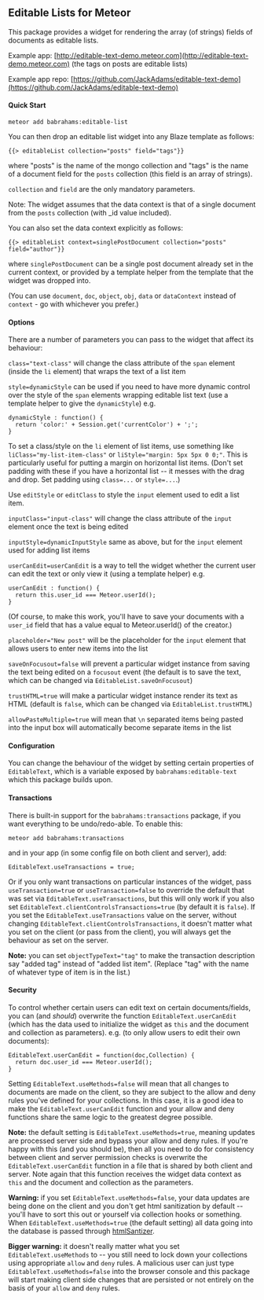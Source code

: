 Editable Lists for Meteor
-------------------------

This package provides a widget for rendering the array (of strings) fields of documents as editable lists.

Example app: [http://editable-text-demo.meteor.com](http://editable-text-demo.meteor.com) (the tags on posts are editable lists)

Example app repo: [https://github.com/JackAdams/editable-text-demo](https://github.com/JackAdams/editable-text-demo)

#### Quick Start

	meteor add babrahams:editable-list

You can then drop an editable list widget into any Blaze template as follows:

	{{> editableList collection="posts" field="tags"}}
	
where "posts" is the name of the mongo collection and "tags" is the name of a document field for the `posts` collection (this field is an array of strings).

`collection` and `field` are the only mandatory parameters.

Note: The widget assumes that the data context is that of a single document from the `posts` collection (with _id value included).

You can also set the data context explicitly as follows:

    {{> editableList context=singlePostDocument collection="posts" field="author"}}

where `singlePostDocument` can be a single post document already set in the current context, or provided by a template helper from the template that the widget was dropped into.

(You can use `document`, `doc`, `object`, `obj`, `data` or `dataContext` instead of `context` - go with whichever you prefer.)

#### Options

There are a number of parameters you can pass to the widget that affect its behaviour:

`class="text-class"` will change the class attribute of the `span` element (inside the `li` element) that wraps the text of a list item

`style=dynamicStyle` can be used if you need to have more dynamic control over the style of the `span` elements wrapping editable list text (use a template helper to give the `dynamicStyle`) e.g.
	
	dynamicStyle : function() {
	  return 'color:' + Session.get('currentColor') + ';';
	} 

To set a class/style on the `li` element of list items, use something like `liClass="my-list-item-class"` or `liStyle="margin: 5px 5px 0 0;"`. This is particularly useful for putting a margin on horizontal list items. (Don't set padding with these if you have a horizontal list -- it messes with the drag and drop. Set padding using `class=...` or `style=...`.)

Use `editStyle` or `editClass` to style the `input` element used to edit a list item.

`inputClass="input-class"` will change the class attribute of the `input` element once the text is being edited

`inputStyle=dynamicInputStyle` same as above, but for the `input` element used for adding list items

`userCanEdit=userCanEdit` is a way to tell the widget whether the current user can edit the text or only view it (using a template helper) e.g.
	
	userCanEdit : function() {
	  return this.user_id === Meteor.userId();
	}

(Of course, to make this work, you'll have to save your documents with a `user_id` field that has a value equal to Meteor.userId() of the creator.)

`placeholder="New post"` will be the placeholder for the `input` element that allows users to enter new items into the list

`saveOnFocusout=false` will prevent a particular widget instance from saving the text being edited on a `focusout` event (the default is to save the text, which can be changed via `EditableList.saveOnFocusout`)

`trustHTML=true` will make a particular widget instance render its text as HTML (default is `false`, which can be changed via `EditableList.trustHTML`)

`allowPasteMultiple=true` will mean that `\n` separated items being pasted into the input box will automatically become separate items in the list

#### Configuration

You can change the behaviour of the widget by setting certain properties of `EditableText`, which is a variable exposed by `babrahams:editable-text` which this package builds upon.

#### Transactions

There is built-in support for the `babrahams:transactions` package, if you want everything to be undo/redo-able. To enable this:

	meteor add babrahams:transactions

and in your app (in some config file on both client and server), add:

	EditableText.useTransactions = true;

Or if you only want transactions on particular instances of the widget, pass `useTransaction=true` or `useTransaction=false` to override the default that was set via `EditableText.useTransactions`, but this will only work if you also set `EditableText.clientControlsTransactions=true` (by default it is `false`). If you set the `EditableText.useTransactions` value on the server, without changing `EditableText.clientControlsTransactions`, it doesn't matter what you set on the client (or pass from the client), you will always get the behaviour as set on the server.

__Note:__ you can set `objectTypeText="tag"` to make the transaction description say "added tag" instead of "added list item". (Replace "tag" with the name of whatever type of item is in the list.)

#### Security

To control whether certain users can edit text on certain documents/fields, you can (and _should_) overwrite the function `EditableText.userCanEdit` (which has the data used to initialize the widget as `this` and the document and collection as parameters).  e.g. (to only allow users to edit their own documents):

	EditableText.userCanEdit = function(doc,Collection) {
	  return doc.user_id === Meteor.userId();
	}

Setting `EditableText.useMethods=false` will mean that all changes to documents are made on the client, so they are subject to the allow and deny rules you've defined for your collections.  In this case, it is a good idea to make the `EditableText.userCanEdit` function and your allow and deny functions share the same logic to the greatest degree possible.

__Note:__ the default setting is `EditableText.useMethods=true`, meaning updates are processed server side and bypass your allow and deny rules. If you're happy with this (and you should be), then all you need to do for consistency between client and server permission checks is overwrite the `EditableText.userCanEdit` function in a file that is shared by both client and server.  Note again that this function receives the widget data context as `this` and the document and collection as the parameters.

__Warning:__ if you set `EditableText.useMethods=false`, your data updates are being done on the client and you don't get html sanitization by default -- you'll have to sort this out or yourself via collection hooks or something. When `EditableText.useMethods=true` (the default setting) all data going into the database is passed through [htmlSantizer](https://github.com/punkave/sanitize-html).

__Bigger warning:__ it doesn't really matter what you set `EditableText.useMethods` to -- you still need to lock down your collections using appropriate `allow` and `deny` rules. A malicious user can just type `EditableText.useMethods=false` into the browser console and this package will start making client side changes that are persisted or not entirely on the basis of your `allow` and `deny` rules.